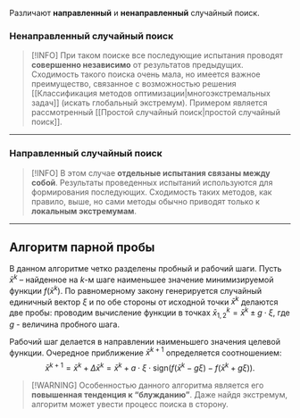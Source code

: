 Различают **направленный** и **ненаправленный** случайный поиск.

### Ненаправленный случайный поиск

> [!INFO] При таком поиске все последующие испытания проводят **совершенно независимо** от результатов предыдущих. Сходимость такого поиска очень мала, но имеется важное преимущество, связанное с возможностью решения [[Классификация методов оптимизации|многоэкстремальных задач]] (искать глобальный экстремум). Примером является рассмотренный [[Простой случайный поиск|простой случайный поиск]].

---

### Направленный случайный поиск

> [!INFO] В этом случае **отдельные испытания связаны между собой**. Результаты проведенных испытаний используются для формирования последующих. Сходимость таких методов, как правило, выше, но сами методы обычно приводят только к **локальным экстремумам**.

---

## Алгоритм парной пробы

В данном алгоритме четко разделены пробный и рабочий шаги.
Пусть $\bar{x}^k$ – найденное на $k$-м шаге наименьшее значение минимизируемой функции $f(\bar{x}^k)$.
По равномерному закону генерируется случайный единичный вектор $\xi$ и по обе стороны от исходной точки $\bar{x}^k$ делаются две пробы: проводим вычисление функции в точках $\bar{x}_{1,2}^k = \bar{x}^k \pm g \cdot \xi$, где $g$ - величина пробного шага.

Рабочий шаг делается в направлении наименьшего значения целевой функции. Очередное приближение $\bar{x}^{k+1}$ определяется соотношением:
$$\bar{x}^{k+1} = \bar{x}^k + \Delta \bar{x}^k = \bar{x}^k + a \cdot \xi \cdot \text{sign}(f(\bar{x}^k - g\xi) - f(\bar{x}^k + g\xi)).$$

> [!WARNING] Особенностью данного алгоритма является его **повышенная тенденция к “блужданию”**. Даже найдя экстремум, алгоритм может увести процесс поиска в сторону.